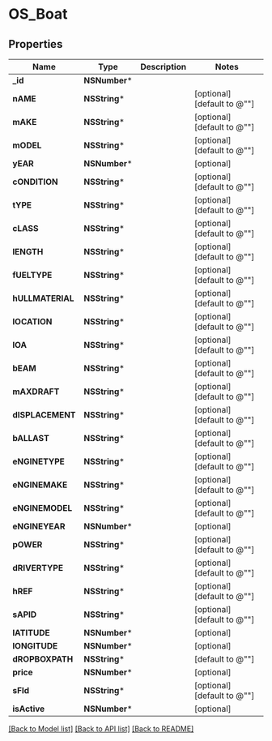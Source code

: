 # OS_Boat

## Properties
Name | Type | Description | Notes
------------ | ------------- | ------------- | -------------
**_id** | **NSNumber*** |  | 
**nAME** | **NSString*** |  | [optional] [default to @""]
**mAKE** | **NSString*** |  | [optional] [default to @""]
**mODEL** | **NSString*** |  | [optional] [default to @""]
**yEAR** | **NSNumber*** |  | [optional] 
**cONDITION** | **NSString*** |  | [optional] [default to @""]
**tYPE** | **NSString*** |  | [optional] [default to @""]
**cLASS** | **NSString*** |  | [optional] [default to @""]
**lENGTH** | **NSString*** |  | [optional] [default to @""]
**fUELTYPE** | **NSString*** |  | [optional] [default to @""]
**hULLMATERIAL** | **NSString*** |  | [optional] [default to @""]
**lOCATION** | **NSString*** |  | [optional] [default to @""]
**lOA** | **NSString*** |  | [optional] [default to @""]
**bEAM** | **NSString*** |  | [optional] [default to @""]
**mAXDRAFT** | **NSString*** |  | [optional] [default to @""]
**dISPLACEMENT** | **NSString*** |  | [optional] [default to @""]
**bALLAST** | **NSString*** |  | [optional] [default to @""]
**eNGINETYPE** | **NSString*** |  | [optional] [default to @""]
**eNGINEMAKE** | **NSString*** |  | [optional] [default to @""]
**eNGINEMODEL** | **NSString*** |  | [optional] [default to @""]
**eNGINEYEAR** | **NSNumber*** |  | [optional] 
**pOWER** | **NSString*** |  | [optional] [default to @""]
**dRIVERTYPE** | **NSString*** |  | [optional] [default to @""]
**hREF** | **NSString*** |  | [optional] [default to @""]
**sAPID** | **NSString*** |  | [optional] [default to @""]
**lATITUDE** | **NSNumber*** |  | [optional] 
**lONGITUDE** | **NSNumber*** |  | [optional] 
**dROPBOXPATH** | **NSString*** |  | [default to @""]
**price** | **NSNumber*** |  | [optional] 
**sFId** | **NSString*** |  | [optional] [default to @""]
**isActive** | **NSNumber*** |  | [optional] 

[[Back to Model list]](../README.md#documentation-for-models) [[Back to API list]](../README.md#documentation-for-api-endpoints) [[Back to README]](../README.md)


